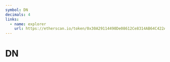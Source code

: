 ```yaml
---
symbol: DN
decimals: 4
links:
  - name: explorer
    url: https://etherscan.io/token/0x30A29114490De08612Ce8314AB64C422Ad591F9c
---
```


# DN
